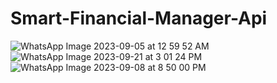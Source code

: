 # Smart-Financial-Manager-Api
![WhatsApp Image 2023-09-05 at 12 59 52 AM](https://github.com/user-attachments/assets/d5e43938-1b92-4b1c-a7bb-bbbd58a23f8b)
![WhatsApp Image 2023-09-21 at 3 01 24 PM](https://github.com/user-attachments/assets/5ff88a77-8c59-46a2-8cad-3fabe1007dd1)
![WhatsApp Image 2023-09-08 at 8 50 00 PM](https://github.com/user-attachments/assets/faa716e4-90f2-4b99-b5a0-7786a71649eb)
